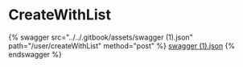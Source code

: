 # CreateWithList

{% swagger src="../../.gitbook/assets/swagger (1).json" path="/user/createWithList" method="post" %}
[swagger (1).json](<../../.gitbook/assets/swagger (1).json>)
{% endswagger %}
